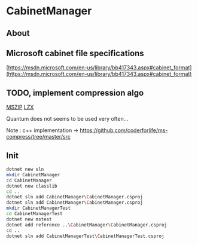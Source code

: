 # CabinetManager

## About

## Microsoft cabinet file specifications

[https://msdn.microsoft.com/en-us/library/bb417343.aspx#cabinet_format](https://msdn.microsoft.com/en-us/library/bb417343.aspx#cabinet_format)

## TODO, implement compression algo

[MSZIP](https://msdn.microsoft.com/library/bb417343.aspx#microsoftmszipdatacompressionformat)
[LZX](https://msdn.microsoft.com/en-us/library/bb417343.aspx#lzxdatacompressionformat)

Quantum does not seems to be used very often...

Note : c++ implementation -> https://github.com/coderforlife/ms-compress/tree/master/src


## Init

```bash
dotnet new sln
mkdir CabinetManager
cd CabinetManager
dotnet new classlib
cd ..
dotnet sln add CabinetManager\CabinetManager.csproj
dotnet sln add CabinetManager\CabinetManager.csproj
mkdir CabinetManagerTest
cd CabinetManagerTest
dotnet new mstest
dotnet add reference ..\CabinetManager\CabinetManager.csproj
cd ..
dotnet sln add CabinetManagerTest\CabinetManagerTest.csproj
```